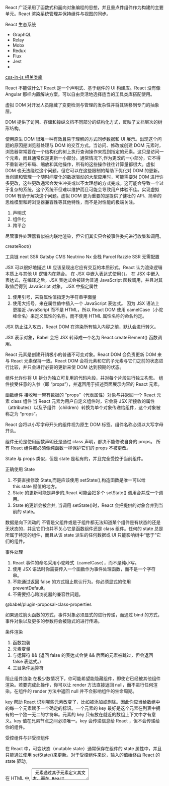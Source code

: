 React 广泛采用了函数式和面向对象编程的思想，并且重点件组件作为构建的主要单元。React 渲染系统管理并保持组件与视图的同步。

React 生态系统

- GraphQL
- Relay
- Mobx
- Redux
- Flux
- Jest
-

[css-in-js 相关类库](https://github.com/tuchk4/awesome-css-in-js)

React 不能做什么?
React 是一个声明式、基于组件的 UI 构建库。React 没有像 Angular 那样内置解决方案。可以自由灵活地选择适当的工具类库搭配使用。

虚拟 DOM 对开发人员隐藏了变更检测与管理的发杂性并将其转移到专门的抽象层。

DOM 提供了访问、存储和操纵文档不同部分的结构化方式，反映了文档层次的树形结构。

使用原生 DOM 很难一种有效且易于理解的方式同步数据和 UI 展示。出现这个问题的原因是浏览器处理与 DOM 的交互方式。当访问、修改或创建 DOM 元素时，浏览器常常要在一个结构化的树上执行查询操作来找到指定的元素。这只是访问一个元素，而且通常仅是更新一小部分。通常情况下,作为更改的一小部分，它不得不重新进行布局、缩放和其他操作，所有的这些操作往往计算量都很大。虚拟 DOM 也无法绕过这个问题，但它可以在这些限制的帮助下优化对 DOM 的更新。当创建和管理一个随时间变化的数据驱动的大型应用时，可能需要对 DOM 进行许多更改，这些更改通常会发生冲突或以不太理想的方式完成。这可能会导致一个过于复杂的系统，这个系统不但难以维护而且可能会导致用户体验不佳。实现虚拟 DOM 有助于解决这个问题。虚拟 DOM 更为重要的是提供了健壮的 API、简单的思维模型和跨浏览器兼容性等其他特性，而不是对性能的极端关注。

1. 声明式
2. 组件化
3. 跨平台

尽管事件处理器看似被内联地渲染，但它们其实只会被事件委托进行收集和调用。

createRoot()

工具链
next SSR
Gatsby CMS
Neutrino
Nx 全栈
Parcel
Razzle SSR 无需配置

JSX 可以很好地描述 UI 应该呈现出它应有交互的本质形式。React 认为渲染逻辑本质上与其他 UI 逻辑内在耦合。
在 JSX 中嵌入表达式使用`{}`。
在 JSX 中嵌入表达式，在编译之后，JSX 表达式会被转为普通 JavaScript 函数调用，并且对其取值后得到 JavaScript 对象。
JSX 中指定属性

1. 使用引号，来将属性值指定为字符串字面量
2. 使用大括号，来在属性值中插入一个 JavaScript 表达式。
   因为 JSX 语法上更接近 JavaScript 而不是 HTML，所以 React DOM 使用 camelCase（小驼峰命名）来定义属性的名称，而不使用 HTML 属性名称的命名约定。

JSX 防止注入攻击，React DOM 在渲染所有输入内容之前，默认会进行转义。

JSX 表示对象，Babel 会把 JSX 转译成一个名为 React.createElement() 函数调用。

React 元素是创建开销极小的普通不可变对象。React DOM 会负责更新 DOM 来与 React 元素保持一致。React DOM 会将元素和它的子元素与它们之前的状态进行比较，并只会进行必要的更新来使 DOM 达到预期的状态。

组件允许你将 UI 拆分为独立可复用的代码片段，并对每个片段进行独立构思。
组件接受任意的入参（即 “props”），并返回用于描述页面展示内容的 React 元素。

函数组件 接收唯一带有数据的 “props”（代表属性）对象与并返回一个 React 元素
class 组件
当 React 元素为用户自定义组件时，它会将 JSX 所接收的属性（attributes）以及子组件（children）转换为单个对象传递给组件，这个对象被称之为 “props”。

React 会将以小写字母开头的组件视为原生 DOM 标签。组件名称必须以大写字母开头。

组件无论是使用函数声明还是通过 class 声明，都决不能修改自身的 props。
所有 React 组件都必须像纯函数一样保护它们的 props 不被更改。

State 与 props 类似，但是 state 是私有的，并且完全受控于当前组件。

正确使用 State

1. 不要直接修改 State,而是应该使用 setState(),构造函数是唯一可以给 this.state 赋值的地方。
2. State 的更新可能是异步的,React 可能会把多个 setState() 调用合并成一个调用。
3. State 的更新会被合并, 当调用 setState()时，React 会把提供的对象合并到当前的 state。

数据是向下流动的
不管是父组件或是子组件都无法知道某个组件是有状态的还是无状态的，并且它们也并不关心它是函数组件还是 class 组件。任何的 state 总是所属于特定的组件，而且从该 state 派生的任何数据或 UI 只能影响树中“低于”它们的组件。

事件处理

1. React 事件的命名采用小驼峰式（camelCase），而不是纯小写。
2. 使用 JSX 语法时你需要传入一个函数作为事件处理函数，而不是一个字符串。
3. 不能通过返回 false 的方式阻止默认行为。你必须显式的使用 preventDefault。
4. 不需要担心跨浏览器的兼容性问题。

@babel/plugin-proposal-class-properties

如果通过箭头函数的方式，事件对象必须显式的进行传递，而通过 bind 的方式，事件对象以及更多的参数将会被隐式的进行传递。

条件渲染

1. 函数包装
2. 元素变量
3. 与运算符 && (返回 false 的表达式会使 && 后面的元素被跳过，但会返回 false 表达式。)
4. 三目条件运算符

阻止组件渲染
在极少数情况下，你可能希望能隐藏组件，即使它已经被其他组件渲染。若要完成此操作，你可以让 render 方法直接返回 null，而不进行任何渲染。在组件的 render 方法中返回 null 并不会影响组件的生命周期。

key 帮助 React 识别哪些元素改变了，比如被添加或删除。因此你应当给数组中的每一个元素赋予一个确定的标识。一个元素的 key 最好是这个元素在列表中拥有的一个独一无二的字符串。元素的 key 只有放在就近的数组上下文中才有意义。key 值在兄弟节点之间必须唯一。key 会传递信息给 React ，但不会传递给你的组件。

受控组件与非受控组件

在 React 中，可变状态（mutable state）通常保存在组件的 state 属性中，并且只能通过使用 setState()来更新。对于受控组件来说，输入的值始终由 React 的 state 驱动。

在 HTML 中, <textarea> 元素通过其子元素定义其文本。而在 React 中，<textarea> 使用 value 属性代替。

Formik(https://formik.org/)
Redux-Form

```
yarn add formik
```

render props

Props 和组合为你提供了清晰而安全地定制组件外观和行为的灵活方式。
React 单向数据流（也叫单向绑定）的思想使得组件模块化，易于快速开发。

1. state 与 props 的区别是什么?
   state 是组件自己维护的可变数据。
   props 是父组件传递给子组件的不可变数据。
   它们都是普通的 JavaScript 对象，是用来保存信息的，这些信息可以控制组件的渲染输出。

2. setState 传递一个对象与一个函数的区别是什么?
   setState() 会对一个组件的 state 对象安排一次更新。当 state 改变了，该组件就会重新渲染。
   给 setState 传递一个函数，而不是一个对象，就可以确保每次的调用都是使用最新版的 state。
   传递一个函数可以让你在函数内访问到当前的 state 的值。因为 setState 的调用是分批的，所以你可以链式地进行更新，并确保它们是一个建立在另一个之上的，这样才不会发生冲突。
3. setState 什么时候是异步的？
   在事件处理函数内部的 setState 是异步的。
   React 会将该 state “冲洗” 到浏览器事件结束的时候，再统一地进行更新。这种机制可以在大型应用中得到很好的性能提升。
4. 为什么 React 不同步地更新 this.state？
   在开始重新渲染之前，React 会有意地进行“等待”，直到所有在组件的事件处理函数内调用的 setState() 完成之后。这样可以通过避免不必要的重新渲染来提升性能。
   为什么 React 不能立即更新 this.state，而不对组件进行重新渲染呢。
   主要有两个原因：
   1. 这样会破坏掉 props 和 state 之间的一致性，造成一些难以 debug 的问题。
   2. 这样会让一些我们正在实现的新功能变得无法实现。

React 的 setState 本身并不是异步的，是因为其批处理机制给人一种异步的假象。

【React 的更新机制】

生命周期函数和合成事件中：

无论调用多少次 setState，都不会立即执行更新。而是将要更新的 state 存入'\_pendingStateQuene',将要更新的组件存入'dirtyComponent';
当根组件 didMount 后，批处理机制更新为 false。此时再取出'\_pendingStateQuene'和'dirtyComponent'中的 state 和组件进行合并更新；
原生事件和异步代码中：

原生事件不会触发 react 的批处理机制，因而调用 setState 会直接更新；
异步代码中调用 setState，由于 js 的异步处理机制，异步代码会暂存，等待同步代码执行完毕再执行，此时 react 的批处理机制已经结束，因而直接更新。
总结：
react 会表现出同步和异步的现象，但本质上是同步的，是其批处理机制造成了一种异步的假象。（其实完全可以在开发过程中，在合成事件和生命周期函数里，完全可以将其视为异步）

代码分割

1. import() @babel/plugin-syntax-dynamic-import
2. React.lazy() Suspence startTransition()
3. 命名导出

Ref 转发是一项将 ref 自动地通过组件传递到其一子组件的技巧。
frowardRef((props, ref) => Component)

React 中的一个常见模式是一个组件返回多个元素。Fragments 允许你将子列表分组，而无需向 DOM 添加额外节点。key 是唯一可以传递给 Fragment 的属性。

高阶组件（HOC）是 React 中用于复用组件逻辑的一种高级技巧。HOC 自身不是 React API 的一部分，它是一种基于 React 的组合特性而形成的设计模式。具体而言，高阶组件是参数为组件，返回值为新组件的函数。

使用 HOC 解决横切关注点问题，HOC 不会修改传入的组件，也不会使用继承来复制其行为。相反，HOC 通过将组件包装在容器组件中来组成新组件。HOC 是纯函数，没有副作用。

JSX
false, null, undefined, and true 是合法的子元素。但它们并不会被渲染。这有助于依据特定条件来渲染其他的 React 元素。值得注意的是有一些 “falsy” 值，如数字 0，仍然会被 React 渲染。

性能优化
最小化 DOM 操作次数

```
yarn add --dev terser-brunch
brunch build -p
```

rollup

```
yarn add --dev rollup-plugin-commonjs rollup-plugin-replace rollup-plugin-terser
```

虚拟化长列表
虚拟滚动 这项技术会在有限的时间内仅渲染有限的内容，并奇迹般地降低重新渲染组件消耗的时间，以及创建 DOM 节点的数量。react-window 和 react-virtualized 是热门的虚拟滚动库。 它们提供了多种可复用的组件，用于展示列表、网格和表格数据。

避免调停
当一个组件的 props 或 state 变更，React 会将最新返回的元素与之前渲染的元素进行对比，以此决定是否有必要更新真实的 DOM。当它们不相同时，React 会更新该 DOM。
如果你知道在什么情况下你的组件不需要更新，你可以在 shouldComponentUpdate 中返回 false 来跳过整个渲染过程。其包括该组件的 render 调用以及之后的操作。
在大部分情况下，你可以继承 React.PureComponent 以代替手写 shouldComponentUpdate()。它用当前与之前 props 和 state 的浅比较覆写了 shouldComponentUpdate() 的实现。

Portals
Portal 提供了一种将子节点渲染到存在于父组件以外的 DOM 节点的优秀的方案。
createPortal(child, container)

Profiler
测量一个 React 应用多久渲染一次以及渲染一次的“代价”。
它的目的是识别出应用中渲染较慢的部分，或是可以使用类似 memoization 优化的部分，并从相关优化中获益。
